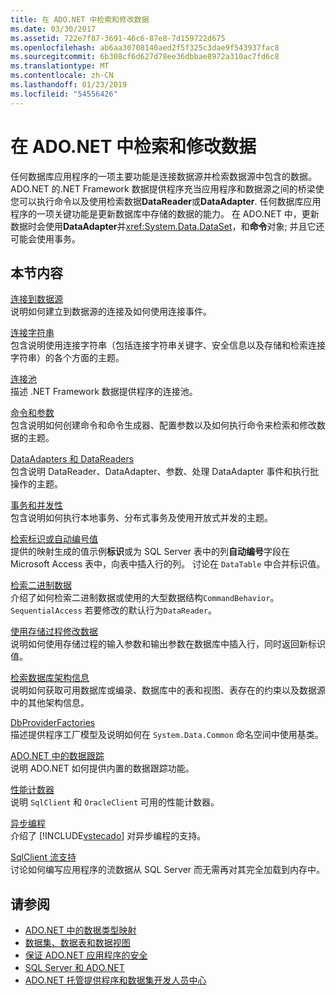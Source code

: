 ```yaml
---
title: 在 ADO.NET 中检索和修改数据
ms.date: 03/30/2017
ms.assetid: 722e7f87-3691-46c6-87e8-7d159722d675
ms.openlocfilehash: ab6aa30708140aed2f5f325c3dae9f543937fac8
ms.sourcegitcommit: 6b308cf6d627d78ee36dbbae8972a310ac7fd6c8
ms.translationtype: MT
ms.contentlocale: zh-CN
ms.lasthandoff: 01/23/2019
ms.locfileid: "54556426"
---
```

# <a name="retrieving-and-modifying-data-in-adonet"></a>在 ADO.NET 中检索和修改数据
任何数据库应用程序的一项主要功能是连接数据源并检索数据源中包含的数据。 ADO.NET 的.NET Framework 数据提供程序充当应用程序和数据源之间的桥梁使您可以执行命令以及使用检索数据**DataReader**或**DataAdapter**. 任何数据库应用程序的一项关键功能是更新数据库中存储的数据的能力。 在 ADO.NET 中，更新数据时会使用**DataAdapter**并<xref:System.Data.DataSet>，和**命令**对象; 并且它还可能会使用事务。  
  
## <a name="in-this-section"></a>本节内容  
 [连接到数据源](../../../../docs/framework/data/adonet/connecting-to-a-data-source.md)  
 说明如何建立到数据源的连接及如何使用连接事件。  
  
 [连接字符串](../../../../docs/framework/data/adonet/connection-strings.md)  
 包含说明使用连接字符串（包括连接字符串关键字、安全信息以及存储和检索连接字符串）的各个方面的主题。  
  
 [连接池](../../../../docs/framework/data/adonet/connection-pooling.md)  
 描述 .NET Framework 数据提供程序的连接池。  
  
 [命令和参数](../../../../docs/framework/data/adonet/commands-and-parameters.md)  
 包含说明如何创建命令和命令生成器、配置参数以及如何执行命令来检索和修改数据的主题。  
  
 [DataAdapters 和 DataReaders](../../../../docs/framework/data/adonet/dataadapters-and-datareaders.md)  
 包含说明 DataReader、DataAdapter、参数、处理 DataAdapter 事件和执行批操作的主题。  
  
 [事务和并发性](../../../../docs/framework/data/adonet/transactions-and-concurrency.md)  
 包含说明如何执行本地事务、分布式事务及使用开放式并发的主题。  
  
 [检索标识或自动编号值](../../../../docs/framework/data/adonet/retrieving-identity-or-autonumber-values.md)  
 提供的映射生成的值示例**标识**或为 SQL Server 表中的列**自动编号**字段在 Microsoft Access 表中，向表中插入行的列。 讨论在 `DataTable` 中合并标识值。  
  
 [检索二进制数据](../../../../docs/framework/data/adonet/retrieving-binary-data.md)  
 介绍了如何检索二进制数据或使用的大型数据结构`CommandBehavior`。`SequentialAccess` 若要修改的默认行为`DataReader`。  
  
 [使用存储过程修改数据](../../../../docs/framework/data/adonet/modifying-data-with-stored-procedures.md)  
 说明如何使用存储过程的输入参数和输出参数在数据库中插入行，同时返回新标识值。  
  
 [检索数据库架构信息](../../../../docs/framework/data/adonet/retrieving-database-schema-information.md)  
 说明如何获取可用数据库或编录、数据库中的表和视图、表存在的约束以及数据源中的其他架构信息。  
  
 [DbProviderFactories](../../../../docs/framework/data/adonet/dbproviderfactories.md)  
 描述提供程序工厂模型及说明如何在 `System.Data.Common` 命名空间中使用基类。  
  
 [ADO.NET 中的数据跟踪](../../../../docs/framework/data/adonet/data-tracing.md)  
 说明 ADO.NET 如何提供内置的数据跟踪功能。  
  
 [性能计数器](../../../../docs/framework/data/adonet/performance-counters.md)  
 说明 `SqlClient` 和 `OracleClient` 可用的性能计数器。  
  
 [异步编程](../../../../docs/framework/data/adonet/asynchronous-programming.md)  
 介绍了 [!INCLUDE[vstecado](../../../../includes/vstecado-md.md)] 对异步编程的支持。  
  
 [SqlClient 流支持](../../../../docs/framework/data/adonet/sqlclient-streaming-support.md)  
 讨论如何编写应用程序的流数据从 SQL Server 而无需再对其完全加载到内存中。  
  
## <a name="see-also"></a>请参阅
- [ADO.NET 中的数据类型映射](../../../../docs/framework/data/adonet/data-type-mappings-in-ado-net.md)
- [数据集、数据表和数据视图](../../../../docs/framework/data/adonet/dataset-datatable-dataview/index.md)
- [保证 ADO.NET 应用程序的安全](../../../../docs/framework/data/adonet/securing-ado-net-applications.md)
- [SQL Server 和 ADO.NET](../../../../docs/framework/data/adonet/sql/index.md)
- [ADO.NET 托管提供程序和数据集开发人员中心](https://go.microsoft.com/fwlink/?LinkId=217917)
